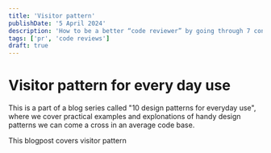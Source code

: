 ```yaml
---
title: 'Visitor pattern'
publishDate: '5 April 2024'
description: 'How to be a better “code reviewer” by going through 7 concrete tips.'
tags: ['pr', 'code reviews']
draft: true
---
```


# Visitor pattern for every day use

This is a part of a blog series called "10 design patterns for everyday use", where we cover
practical examples and explonations of handy design patterns we can come a cross in an average code
base.

This blogpost covers visitor pattern
